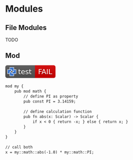 # Modules

## File Modules

TODO

## Mod

[![test](.test/mod_example.svg)](.test/mod_example.log)

```µcad,mod_example
mod my {
    pub mod math {
        // define PI as property
        pub const PI = 3.14159;

        // define calculation function
        pub fn abs(x: Scalar) -> Scalar {
            if x < 0 { return -x; } else { return x; }
        }
    }
}

// call both
x = my::math::abs(-1.0) * my::math::PI;
```
